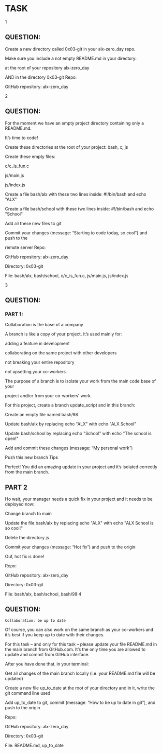 # TASK 
 1
## QUESTION:
Create a new directory called 0x03-git in your alx-zero_day repo.

Make sure you include a not empty README.md in your directory:

at the root of your repository alx-zero_day

AND in the directory 0x03-git
Repo:

GitHub repository: alx-zero_day

  2
## QUESTION:
For the moment we have an empty project directory containing only a README.md. 

It’s time to code!

Create these directories at the root of your project: bash, c, js

Create these empty files:

c/c_is_fun.c

js/main.js

js/index.js

Create a file bash/alx with these two lines inside: #!/bin/bash and echo "ALX"

Create a file bash/school with these two lines inside: #!/bin/bash and echo "School"

Add all these new files to git

Commit your changes (message: “Starting to code today, so cool”) and push to the 

remote server
Repo:

GitHub repository: alx-zero_day

Directory: 0x03-git

File: bash/alx, bash/school, c/c_is_fun.c, js/main.js, js/index.js

   3
   ## QUESTION:

### PART 1:
 Collaboration is the base of a company

A branch is like a copy of your project. It’s used mainly for:

adding a feature in development

collaborating on the same project with other developers

not breaking your entire repository

not upsetting your co-workers

The purpose of a branch is to isolate your work from the main code base of your 

project and/or from your co-workers’ work.

For this project, create a branch update_script and in this branch:

Create an empty file named bash/98

Update bash/alx by replacing echo "ALX" with echo "ALX School"

Update bash/school by replacing echo "School" with echo "The school is open!"

Add and commit these changes (message: “My personal work”)

Push this new branch Tips

Perfect! You did an amazing update in your project and it’s isolated correctly from the main branch.

## PART 2

Ho wait, your manager needs a quick fix in your project and it needs to be deployed now:

Change branch to main

Update the file bash/alx by replacing echo "ALX" with echo "ALX School is so cool!"

Delete the directory js

Commit your changes (message: “Hot fix”) and push to the origin

Ouf, hot fix is done!

Repo:

GitHub repository: alx-zero_day

Directory: 0x03-git

File: bash/alx, bash/school, bash/98
   4
   ## QUESTION:
    Collaboration: be up to date
Of course, you can also work on the same branch as your co-workers and it’s best if you keep up to date with their changes.

For this task – and only for this task – please update your file README.md in the main branch from GitHub.com.
It’s the only time you are allowed to update and commit from GitHub interface.

After you have done that, in your terminal:

Get all changes of the main branch locally (i.e. your README.md file will be updated)

Create a new file up_to_date at the root of your directory and in it, write the git command line used

Add up_to_date to git, commit (message: “How to be up to date in git”), and push to the origin

Repo:

GitHub repository: alx-zero_day

Directory: 0x03-git

File: README.md, up_to_date
